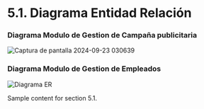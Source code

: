 # 5.1. Diagrama Entidad Relación
### Diagrama Modulo de Gestion de Campaña publicitaria
![Captura de pantalla 2024-09-23 030639](https://github.com/user-attachments/assets/7d3800ed-367d-46c8-aa0c-e1bbae35b4a2)


### Diagrama Modulo de Gestion de Empleados
![Diagrama ER](https://github.com/user-attachments/assets/f1a02897-76d2-44fc-be66-b786b641b709)




Sample content for section 5.1.
